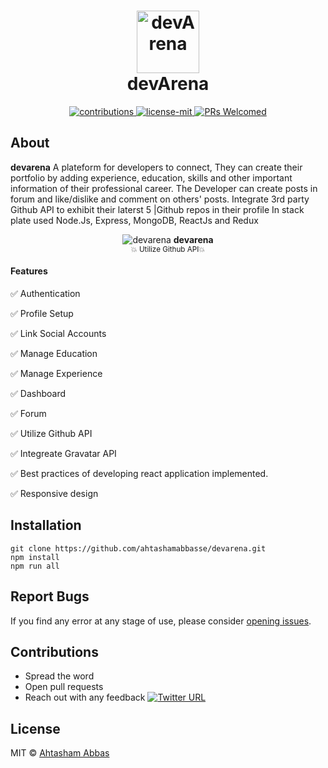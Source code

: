 <h1 align="center">
  	<img height="100" src="https://user-images.githubusercontent.com/25702074/64918348-79dc2100-d7b6-11e9-8a3e-d00f1d36f6f3.png" alt="devArena" /> <br> devArena
</h1>

<p align="center">
  <a href="https://github.com/ahtashamabbasse/devarena">
    <img src="https://img.shields.io/badge/contributions-welcome-brightgreen.svg" alt="contributions" />
  </a>
  <a href="https://github.com/ahtashamabbasse/devarena/license.md">
    <img src="https://img.shields.io/badge/License-MIT-yellow.svg" alt="license-mit" />
  </a>
    <a href="http://makeapullrequest.com">
    <img src="https://img.shields.io/badge/PRs-welcome-brightgreen.svg?style=flat-square" alt="PRs Welcomed">
    </a>

</p>

## About


<p align="">
  <b>devarena</b> A plateform for developers to connect, They can create their portfolio by adding experience, education, skills and other important information of their professional career.
                  The Developer can create posts in forum and like/dislike and comment on others' posts.
                  Integrate 3rd party Github API to exhibit their laterst 5 |Github repos in their profile
                  In stack plate used Node.Js, Express, MongoDB, ReactJs and Redux
</p>

<p align="center">
  <img alt="devarena" src="https://user-images.githubusercontent.com/25702074/64920128-0bef2400-d7cd-11e9-8018-190506fa6c86.gif">
  <b>devarena</b><br>
  <sub>💥 Utilize Github API💥</sub>
</p>

#### Features
  :white_check_mark:  Authentication
  
  :white_check_mark: Profile Setup
  
  :white_check_mark: Link Social Accounts
  
  :white_check_mark: Manage Education
  
  :white_check_mark: Manage Experience
  
  :white_check_mark: Dashboard
  
  :white_check_mark: Forum
  
  :white_check_mark: Utilize Github API
  
  :white_check_mark: Integreate Gravatar API
  
  :white_check_mark: Best practices of developing react application implemented.
  
  :white_check_mark: Responsive design





## Installation
    git clone https://github.com/ahtashamabbasse/devarena.git
   	npm install
   	npm run all 	

## Report Bugs
If you find any error at any stage of use, please consider [opening issues](https://github.com/ahtashamabbasse/devarena/issues).


## Contributions

* Spread the word
* Open pull requests
* Reach out with any feedback [![Twitter URL](https://img.shields.io/twitter/url/https/twitter.com/ahtashamabbasse.svg?style=social&label=Follow%20%40ahtashamabbasse)](https://twitter.com/ahtashamabbasse)

## License
MIT © [Ahtasham Abbas](http://Ahtashamabbas.com)

